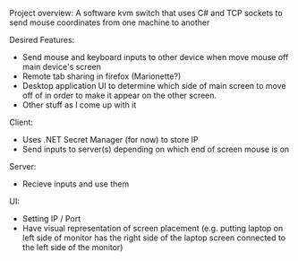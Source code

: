 Project overview:
A software kvm switch that uses C# and TCP sockets to send mouse coordinates from one machine to another

Desired Features:
- Send mouse and keyboard inputs to other device when move mouse off main device's screen
- Remote tab sharing in firefox (Marionette?)
- Desktop application UI to determine which side of main screen to move off of in order to make it appear on the other screen.
- Other stuff as I come up with it

Client:
- Uses .NET Secret Manager (for now) to store IP
- Send inputs to server(s) depending on which end of screen mouse is on

Server:
- Recieve inputs and use them

UI:
- Setting IP / Port
- Have visual representation of screen placement (e.g. putting laptop on left side of monitor has the right side of the laptop screen connected to the left side of the monitor)